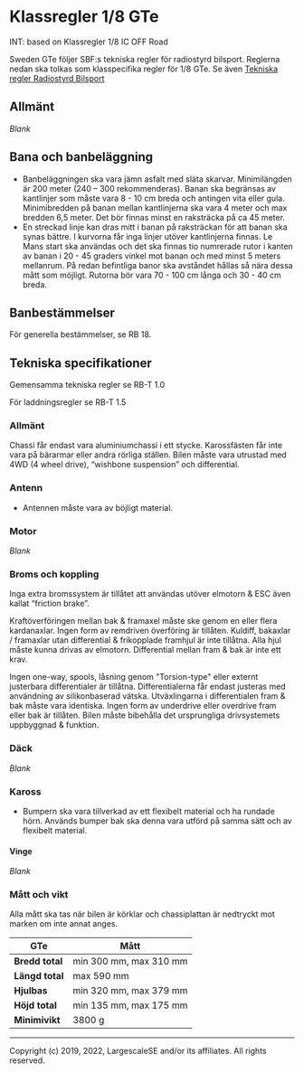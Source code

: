 
# Klassregler 1/8 GTe
INT: based on Klassregler 1/8 IC OFF Road

Sweden GTe följer SBF:s tekniska regler för radiostyrd bilsport. Reglerna nedan ska
tolkas som klasspecifika regler för 1/8 GTe. Se även [Tekniska regler Radiostyrd Bilsport](https://www.sbf.se/Regler/Radiostyrdbilsport/)

## Allmänt
*Blank*
## Bana och banbeläggning
- Banbeläggningen ska vara jämn asfalt med släta skarvar. Minimilängden är 200 meter (240 – 300 rekommenderas). Banan ska begränsas av kantlinjer som måste vara 8 - 10 cm breda och antingen vita eller gula. Minimibredden på banan mellan kantlinjerna ska vara 4 meter och max bredden 6,5 meter. Det bör finnas minst en raksträcka på ca 45 meter. 
- En streckad linje kan dras mitt i banan på raksträckan för att banan ska synas bättre. I kurvorna får inga linjer utöver kantlinjerna finnas. Le Mans start ska användas och det ska finnas tio numrerade rutor i kanten av banan i 20 - 45 graders vinkel mot banan och med minst 5 meters mellanrum. På redan befintliga banor ska avståndet hållas så nära dessa mått som möjligt. Rutorna bör vara 70 - 100 cm långa och 30 - 40 cm breda. 

## Banbestämmelser
För generella bestämmelser, se RB 18.
## Tekniska specifikationer
Gemensamma tekniska regler se RB-T 1.0

För laddningsregler se RB-T 1.5

### Allmänt
Chassi får endast vara aluminiumchassi i ett stycke. Karossfästen får inte vara på bärarmar eller andra rörliga ställen. Bilen måste vara utrustad med 4WD (4 wheel drive), “wishbone suspension” och differential.
### Antenn
- Antennen måste vara av böjligt material.
### Motor
*Blank*
### Broms och koppling
Inga extra bromssystem är tillåtet att användas utöver elmotorn & ESC även kallat “friction brake”.

Kraftöverföringen mellan bak & framaxel måste ske genom en eller flera kardanaxlar. Ingen form av remdriven överföring är tillåten. Kuldiff, bakaxlar / framaxlar utan differential & frikopplade framhjul är inte tillåtna. Alla hjul måste kunna drivas av elmotorn. Differential mellan fram & bak är inte ett krav.

Ingen one-way, spools, låsning genom "Torsion-type" eller externt justerbara differentialer är tillåtna. Differentialerna får endast justeras med användning av silikonbaserad vätska. Utväxlingarna i differentialen fram & bak måste vara identiska. Ingen form av underdrive eller overdrive fram eller bak är tillåten. Bilen måste bibehålla det ursprungliga drivsystemets uppbyggnad & funktion.
### Däck
*Blank*
### Kaross
- Bumpern ska vara tillverkad av ett flexibelt material och ha rundade hörn. Används bumper bak ska denna vara utförd på samma sätt och av flexibelt material.
#### Vinge
*Blank*
### Mått och vikt
Alla mått ska tas när bilen är körklar och chassiplattan är nedtryckt mot marken om inte annat anges.

| GTe                 | Mått                                                                                   |
|---------------------|----------------------------------------------------------------------------------------|
| **Bredd total** | min 300 mm, max 310 mm |
| **Längd total** | max 590 mm |
| **Hjulbas** | min 320 mm, max 379 mm |
| **Höjd total**  | min 135 mm, max 175 mm |
| **Minimivikt** | 3800 g |

---
Copyright (c) 2019, 2022, LargescaleSE and/or its affiliates. All rights reserved.
